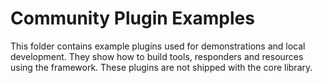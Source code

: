 # Community Plugin Examples

This folder contains example plugins used for demonstrations and local development. They show how to build tools, responders and resources using the framework. These plugins are not shipped with the core library.
